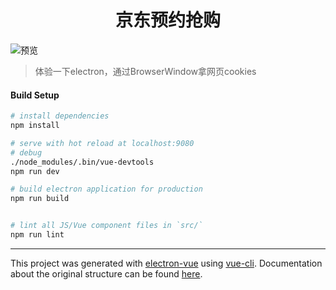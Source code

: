 <h1 align="center">京东预约抢购</h1>

![预览](docs/preview.gif)

> 体验一下electron，通过BrowserWindow拿网页cookies

#### Build Setup

``` bash
# install dependencies
npm install

# serve with hot reload at localhost:9080
# debug
./node_modules/.bin/vue-devtools
npm run dev

# build electron application for production
npm run build


# lint all JS/Vue component files in `src/`
npm run lint

```

---

This project was generated with [electron-vue](https://github.com/SimulatedGREG/electron-vue) using [vue-cli](https://github.com/vuejs/vue-cli). Documentation about the original structure can be found [here](https://simulatedgreg.gitbooks.io/electron-vue/content/index.html).
